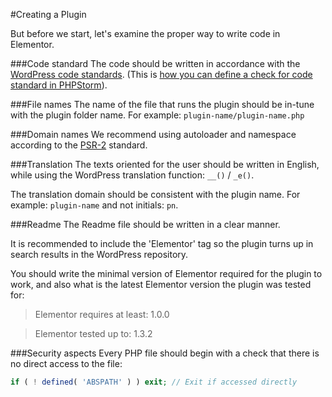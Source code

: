 #Creating a Plugin

But before we start, let's examine the proper way to write code in Elementor.

###Code standard
The code should be written in accordance with the [WordPress code standards](https://codex.wordpress.org/WordPress_Coding_Standards). (This is [how you can define a check for code standard in PHPStorm](https://kellenmace.com/set-up-php-codesniffer-in-phpstorm-with-wordpress-coding-standards/)).

###File names
The name of the file that runs the plugin should be in-tune with the plugin folder name. For example: `plugin-name/plugin-name.php`

###Domain names
We recommend using autoloader and namespace according to the [PSR-2](http://www.php-fig.org/psr/psr-2/) standard.


###Translation
The texts oriented for the user should be written in English, while using the WordPress translation function:  `__()` / `_e()`.

The translation domain should be consistent with the plugin name. For example: `plugin-name` and not initials: `pn`.

###Readme
The Readme file should be written in a clear manner.

It is recommended to include the 'Elementor' tag so the plugin turns up in search results in the WordPress repository.

You should write the minimal version of Elementor required for the plugin to work, and also what is the latest Elementor version the plugin was tested for:

>Elementor requires at least: 1.0.0

>Elementor tested up to: 1.3.2

###Security aspects
Every PHP file should begin with a check that there is no direct access to the file:

```php
if ( ! defined( 'ABSPATH' ) ) exit; // Exit if accessed directly
```